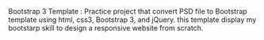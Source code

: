 Bootstrap 3 Template : 
Practice project that convert PSD file to Bootstrap template using html, css3, Bootstrap 3, and jQuery. 
this template display my bootstarp skill to design a responsive website from scratch.
